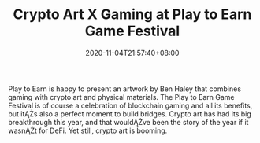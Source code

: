 ﻿---
title: "Crypto Art X Gaming at Play to Earn Game Festival"
date: 2020-11-04T21:57:40+08:00
lastmod: 2020-11-04T16:45:40+08:00
draft: false
authors: ["Eighth"]
description: "Play to Earn is happy to present an artwork by Ben Haley that combines gaming with crypto art and physical materials. The Play to Earn Game Festival is of course a celebration of blockchain gaming and all its benefits, but itĄŻs also a perfect moment to build bridges. Crypto art has had its big breakthrough this year, and that wouldĄŻve been the story of the year if it wasnĄŻt for DeFi. Yet still, crypto art is booming."
featuredImage: "crypto-art-x-gaming-at-play-to-earn-game-festival.png"
tags: ["Virtual World","Play to Earn"]
categories: ["news"]
news: ["Virtual World"]
weight: 
lightgallery: true
pinned: false
recommend: false
recommend1: false
---

Play to Earn is happy to present an artwork by Ben Haley that combines gaming with crypto art and physical materials. The Play to Earn Game Festival is of course a celebration of blockchain gaming and all its benefits, but itĄŻs also a perfect moment to build bridges. Crypto art has had its big breakthrough this year, and that wouldĄŻve been the story of the year if it wasnĄŻt for DeFi. Yet still, crypto art is booming.

<!--more-->

